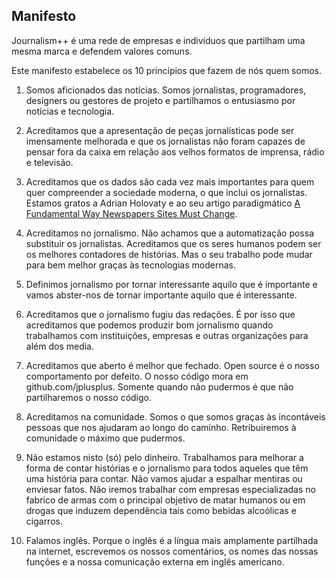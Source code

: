 ## Manifesto

Journalism++ é uma rede de empresas e indivíduos que partilham uma mesma marca e defendem valores comuns. 

Este manifesto estabelece os 10 princípios que fazem de nós quem somos.

1. Somos aficionados das notícias. Somos jornalistas, programadores, designers ou gestores de projeto e partilhamos o entusiasmo por notícias e tecnologia. 

2. Acreditamos que a apresentação de peças jornalísticas pode ser imensamente melhorada e que os jornalistas não foram capazes de pensar fora da caixa em relação aos velhos formatos de imprensa, rádio e televisão.

3. Acreditamos que os dados são cada vez mais importantes para quem quer compreender a sociedade moderna, o que inclui os jornalistas. Estamos gratos a Adrian Holovaty e ao seu artigo paradigmático [A Fundamental Way Newspapers Sites Must Change](http://www.holovaty.com/writing/fundamental-change/).

4. Acreditamos no jornalismo. Não achamos que a automatização possa substituir os jornalistas. Acreditamos que os seres humanos podem ser os melhores contadores de histórias. Mas o seu trabalho pode mudar para bem melhor graças às tecnologias modernas. 

5. Definimos jornalismo por tornar interessante aquilo que é importante e vamos abster-nos de tornar importante aquilo que é interessante. 

6. Acreditamos que o jornalismo fugiu das redações. É por isso que acreditamos que podemos produzir bom jornalismo quando trabalhamos com instituições, empresas e outras organizações para além dos media.

7. Acreditamos que aberto é melhor que fechado. Open source é o nosso comportamento por defeito. O nosso código mora em github.com/jplusplus. Somente quando não pudermos é que não partilharemos o nosso código. 

8. Acreditamos na comunidade. Somos o que somos graças às incontáveis pessoas que nos ajudaram ao longo do caminho. Retribuiremos à comunidade o máximo que pudermos. 

9. Não estamos nisto (só) pelo dinheiro. Trabalhamos para melhorar a forma de contar histórias e o jornalismo para todos aqueles que têm uma história para contar. Não vamos ajudar a espalhar mentiras ou enviesar fatos. Não iremos trabalhar com empresas  especializadas no fabrico de armas com o principal objetivo de matar humanos ou em drogas que induzem dependência tais como bebidas alcoólicas e cigarros. 

10. Falamos inglês. Porque o inglês é a língua mais amplamente partilhada na internet, escrevemos os nossos comentários, os nomes das nossas funções e a nossa comunicação externa em inglês americano. 
